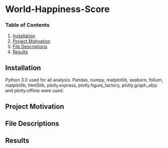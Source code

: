 # World-Happiness-Score



### Table of Contents

1. [Installation](#installation)
2. [Project Motivation](#motivation)
3. [File Descriptions](#files)
4. [Results](#results)

## Installation <a name="installation"></a>

Python 3.0 used for all analysis. Pandas, numpy, matplotlib, seaborn, folium, matplotlib, html5lib, plotly.express, plotly.figure_factory, plotly.graph_objs and plotly.offline  were used.

## Project Motivation<a name="motivation"></a>



## File Descriptions <a name="files"></a>



## Results<a name="results"></a>


